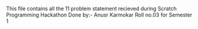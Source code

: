This file contains all the 11 problem statement recieved during Scratch Programming Hackathon 
Done by:- Anusr Karmokar Roll no.03 for Semester 1
